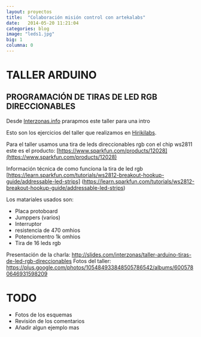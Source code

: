 ```yaml
---
layout: proyectos
title:  "Colaboración misión control con artekalabs"
date:   2014-05-20 11:21:04
categories: blog
image: "leds1.jpg"
big: 1
columna: 0
---
```


TALLER ARDUINO
==============

PROGRAMACIÓN DE TIRAS DE LED RGB DIRECCIONABLES
-----------------------------------------------

Desde [Interzonas.info](http://interzonas.info) prarapmos este taller para una intro

Esto son los ejercicios del taller que realizamos en [Hirikilabs](http://hirikilabs.tabakalera.eu/). 

Para el taller usamos una tira de leds direccionables rgb con el chip ws2811 este es el producto: 
[https://www.sparkfun.com/products/12028](https://www.sparkfun.com/products/12028) 

Información técnica de como funciona la tira de led rgb [https://learn.sparkfun.com/tutorials/ws2812-breakout-hookup-guide/addressable-led-strips] (https://learn.sparkfun.com/tutorials/ws2812-breakout-hookup-guide/addressable-led-strips)

Los matariales usados son:

* Placa protoboard
* Jumppers (varios)
* Interruptor 
* resistencia de 470 omhios
* Potenciomentro 1k omhios
* Tira de 16 leds rgb 

Presentación de la charla: http://slides.com/interzonas/taller-arduino-tiras-de-led-rgb-direccionables 
Fotos del taller:  https://plus.google.com/photos/105484933848505786542/albums/6005780646931598209

TODO
==== 

* Fotos de los esquemas 
* Revisión de los comentarios
* Añadir algun ejemplo mas


